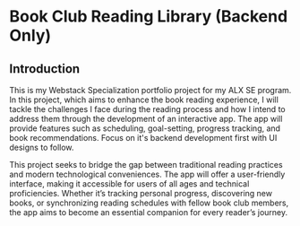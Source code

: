 # Book Club Reading Library (Backend Only)

## Introduction
This is my Webstack Specialization portfolio project for my ALX SE program.
In this project, which aims to enhance the book reading experience, I will tackle the challenges I face during the reading process and how I intend to address them through the development of an interactive app. The app will provide features such as scheduling, goal-setting, progress tracking, and book recommendations. Focus on it's backend development first with UI designs to follow.

This project seeks to bridge the gap between traditional reading practices and modern technological conveniences. The app will offer a user-friendly interface, making it accessible for users of all ages and technical proficiencies. Whether it’s tracking personal progress, discovering new books, or synchronizing reading schedules with fellow book club members, the app aims to become an essential companion for every reader’s journey.

